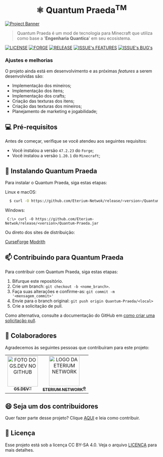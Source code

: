 <div align="center">
  <h1>⚛️ Quantum Praeda<sup>TM</sup></h1>
</div>


[![Project Banner](https://placehold.co/600x400/png?text=Project+Banner)](https://github.com/eteriumnetwork/Quantum-Praeda/)


> Quantum Praeda é um mod de tecnologia para Minecraft que utiliza como base a '**Engenharia Quantica**' em seu ecosistema.

[![LICENSE](https://img.shields.io/static/v1?label=CC&message=BY-SA%204.0&color=EF9421&style=for-the-badge&logo=creative%20commons)](LICENSE.md)
[![FORGE](https://img.shields.io/static/v1?label=Forge%20MDK&message=1.20.1-47.2+&color=000&style=for-the-badge&logo=conda-forge)](https://files.minecraftforge.net/net/minecraftforge/forge/index_1.20.1.html)
[![RELEASE](https://img.shields.io/static/v1?label=Version&message=v1.0.0-SNAPSHOT&color=0230CA&style=for-the-badge)]()
[![ISSUE's FEATURES](https://img.shields.io/github/issues-search/Eterium-Network/Quantum-Praeda?label=Features&query=label%3Aenhancement&color=181717&style=for-the-badge&logo=github)](https://github.com/Eterium-Network/Quantum-Praeda/issues?q=is%3Aopen+is%3Aissue+label%3Aenhancement)
[![ISSUE's BUG's](https://img.shields.io/github/issues-search/Eterium-Network/Quantum-Praeda?label=Bugs&query=label%3Abug&color=181717&style=for-the-badge&logo=github)](https://github.com/Eterium-Network/Quantum-Praeda/issues?q=is%3Aopen+is%3Aissue+label%3Abug)


### Ajustes e melhorias

O projeto ainda está em desenvolvimento e as próximas _features_ a serem desenvolvidas são:

- Implementação dos mineiros;
- Implementação dos itens;
- Implementação dos crafts;
- Criação das texturas dos itens;
- Criação das texturas dos mineiros;
- Planejamento de marketing e jogabilidade;


## 💻 Pré-requisitos

Antes de começar, verifique se você atendeu aos seguintes requisitos:

- Você instalou a versão `47.2.23` do `Forge`;
- Você instalou a versão `1.20.1` do `Minecraft`;

## 🚀 Instalando Quantum Praeda

Para instalar o Quantum Praeda, siga estas etapas:

Linux e macOS:

```bash
  $ curl -O https://github.com/Eterium-Netwok/release/<version>/Quantum-Praeda.jar
```

Windows:

```shell 
 C:\> curl -O https://github.com/Eterium-Netwok/release/<version>/Quantum-Praeda.jar
```

Ou direto dos sites de distribuição:
<!-- Ajustar os links após a publicação -->

[CurseForge](https://curseforge.com/)
[Modrith](https://modrinth.com/mod/quantum-praeda)

## 📫 Contribuindo para Quantum Praeda

Para contribuir com Quantum Praeda, siga estas etapas:

1. Bifurque este repositório.
2. Crie um branch: `git checkout -b <nome_branch>`.
3. Faça suas alterações e confirme-as: `git commit -m '<mensagem_commit>'`
4. Envie para o branch original: `git push origin Quantum-Praeda/<local>`
5. Crie a solicitação de pull.

Como alternativa, consulte a documentação do GitHub em [como criar uma solicitação pull](https://help.github.com/en/github/collaborating-with-issues-and-pull-requests/creating-a-pull-request).

## 🤝 Colaboradores

Agradecemos às seguintes pessoas que contribuíram para este projeto:

<table>
  <tr>
    <td style="text-align:center; text-transform: uppercase;">
      <a href="https://guilherme-sales-dev.vercel.app/" title="Portfólio do GS.DEV™">
        <img
            width="100"
            src="https://avatars.githubusercontent.com/u/89676387?s=400&u=71eb967ec877683d888ff21e02c05b422368ff70&v=4"
            alt="Foto do GS.DEV no GitHub"
        /><br>
        <sub>
          <b>GS.DEV™</b>
        </sub>
      </a>
    </td>
    <td style="text-align:center; text-transform: uppercase;">
      <a href="https://eteriumnetwork.net/" title="Site oficial da Eterium Network">
        <img
            width="100"
src="https://eteriumnetwork.net/apps/main/public/assets/img/uploads/322f84ab408dd6c33b4dfe0592733749.png?cache=1711843841"
            alt="Logo da Eterium Network"
        /><br>
        <sub>
          <b>Eterium Network<sup>©</sup></b>
        </sub>
      </a>
    </td>
  </tr>
</table>

## 😄 Seja um dos contribuidores

Quer fazer parte desse projeto? Clique [AQUI](CONTRIBUTING.md) e leia como contribuir.

## 📝 Licença

Esse projeto está sob a licença CC BY-SA 4.0. Veja o arquivo [LICENÇA](LICENSE.md) para mais detalhes.